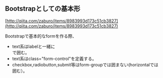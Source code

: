 ## Bootstrapとしての基本形

[http://qiita.com/zaburo/items/8983993d173c51cb3827](http://qiita.com/zaburo/items/8983993d173c51cb3827)

Bootstrapで基本的なformを作る際、  
  
* text系はlabelと一緒に<div class="form-group">で囲む。  
* text系はclass="form-control"を定義する。
* checkbox,radiobutton,submit等はform-groupでは囲まない(horizontalでは囲む）。  
